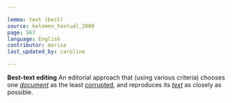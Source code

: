 ```yaml
---

lemma: text (best)
source: kelemen_textual_2009
page: 567
language: English
contributor: merisa
last_updated_by: caroline

---
```


**Best-text editing** An editorial approach that (using various criteria) chooses one _[document](document.html)_ as the least [corrupted](textCorrupt.html), and reproduces its _[text](text.html)_ as closely as possible.
